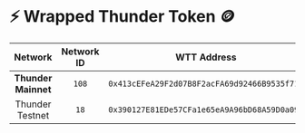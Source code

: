 # :zap: Wrapped Thunder Token :coin:

| Network | Network ID | WTT Address |
|:-------:|:----------:|:-----------:|
| __Thunder Mainnet__ | `108` | `0x413cEFeA29F2d07B8F2acFA69d92466B9535f717` |
| Thunder Testnet | `18`  | `0x390127E81EDe57CFa1e65eA9A96bD68A59D0a099` |

